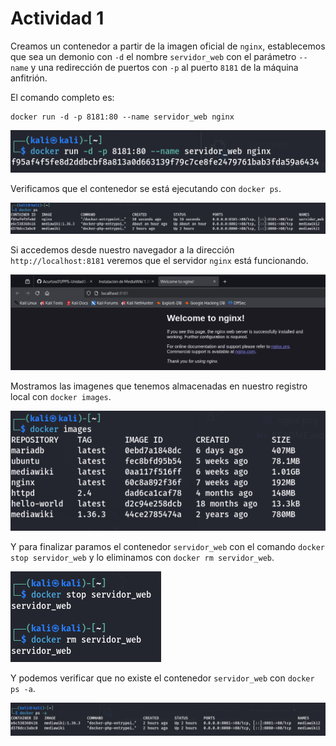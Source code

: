 # Actividad 1

Creamos un contenedor a partir de la imagen oficial de `nginx`, establecemos que sea un demonio con `-d` el nombre `servidor_web` con el parámetro `--name` y una redirección de puertos con `-p` al puerto `8181` de la máquina anfitrión.

El comando completo es:
```
docker run -d -p 8181:80 --name servidor_web nginx
```

![Docker run](../images/actividad-1/docker-run.png)

Verificamos que el contenedor se está ejecutando con `docker ps`.

![Docker ps](../images/actividad-1/docker-ps.png)

Si accedemos desde nuestro navegador a la dirección `http://localhost:8181` veremos que el servidor `nginx` está funcionando.

![Nginx](../images/actividad-1/nginx.png)

Mostramos las imagenes que tenemos almacenadas en nuestro registro local con `docker images`.

![Docker images](../images/actividad-1/docker-images.png)

Y para finalizar paramos el contenedor `servidor_web` con el comando `docker stop servidor_web` y lo eliminamos con `docker rm servidor_web`.

![Docker stop & docker rm](../images/actividad-1/docker-stop-rm.png)

Y podemos verificar que no existe el contenedor `servidor_web` con `docker ps -a`.

![Docker ps -a](../images/actividad-1/docker-ps-a.png)
